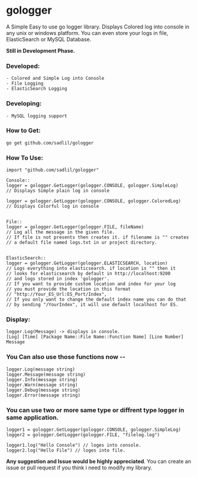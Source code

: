 # gologger

A Simple Easy to use go logger library.  Displays Colored log into console in any unix or windows platform.
You can even store your logs in file, ElasticSearch or MySQL Database.

**Still in Development Phase.** 


### Developed:

    - Colored and Simple Log into Console
    - File Logging
    - ElasticSearch Logging
    
### Developing:

    - MySQL logging support
    
### How to Get:

    go get github.com/sadlil/gologger
### How To Use:

    import "github.com/sadlil/gologger"
   
    Console::
    logger = gologger.GetLogger(gologger.CONSOLE, gologger.SimpleLog) 
    // Displays Simple plain log in console
  
    logger = gologger.GetLogger(gologger.CONSOLE, gologger.ColoredLog) 
    // Displays Colorful log in console
    
     
    File::
    logger = gologger.GetLogger(gologger.FILE, fileName) 
    // Log all the message in the given file.
    // If file is not presents then creates it. if filename is "" creates 
    // a default file named logs.txt in ur project directory.
    
    
    ElasticSearch::
    logger = gologger.GetLogger(gologger.ELASTICSEARCH, location)
    // Logs everything into elasticsearch. if location is "" then it 
    // looks for elasticsearch by default in http://localhost:9200 
    // and logs stored in index 'gologger'.
    // If you want to provide custom location and index for your log 
    // you must provide the location in this format 
    // "http://Your_ES_Url:ES_Port/Index", 
    // If you only want to change the default index name you can do that 
    // by sending "/YourIndex", it will use default localhost for ES.
    
### Display:

    logger.Log(Message) -> displays in console.
    [Log] [Time] [Package Name::File Name::Function Name] [Line Number] Message
    
### You Can also use those functions now --

    logger.Log(message string)
    logger.Message(message string)
    logger.Info(message string)
    logger.Warn(message string)
    logger.Debug(message string)
    logger.Error(message string)

### You can use two or more same type or diffrent type logger in same application. 

    logger1 = gologger.GetLogger(gologger.CONSOLE, gologger.SimpleLog)
    logger2 = gologger.GetLogger(gologger.FILE, "filelog.log")
    
    logger1.log("Hello Console") // loges into console.
    logger2.log("Hello File") // loges into file.



  **Any suggestion and Issue would be highly appreciated**. You can create an issue or pull request
  if you think i need to modify my library.





